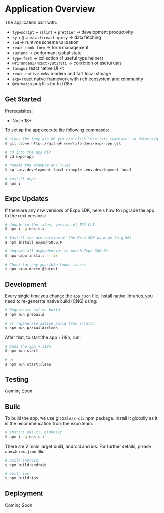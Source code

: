 # Application Overview

The application built with:

- `typescript` + `eslint` + `prettier` -> development productivity
- `ky` + `@tanstack/react-query` -> data fetching
- `zod` -> runtime schema validation
- `react-hook-form` -> form management
- `zustand` -> performant global state
- `type-fest` -> collection of useful type helpers
- `@rifandani/nxact-yutiriti` -> collection of useful utils
- `tamagui` react native UI kit
- `react-native-mmkv` modern and fast local storage
- `expo` react native framework with rich ecosystem and community
- `@formatjs` polyfills for Intl i18n

## Get Started

Prerequisites:

- Node 18+

To set up the app execute the following commands:

```bash
# clone the template OR you can click "Use this template" in https://github.com/rifandani/expo-app.com
$ git clone https://github.com/rifandani/expo-app.git

# cd into the app dir
$ cd expo-app

# rename the example env files
$ cp .env.development.local.example .env.development.local

# install deps
$ npm i
```

## Expo Updates

If there are any new versions of Expo SDK, here's how to upgrade the app to the next versions:

```bash
# Update to the latest version of EAS CLI
$ npm i -g eas-cli

# Install the new version of the Expo SDK package (e.g 50)
$ npm install expo@^50.0.0

# Upgrade all dependencies to match Expo SDK 50
$ npx expo install --fix

# Check for any possible known issues
$ npx expo-doctor@latest
```

## Development

Every single time you change the `app.json` file, install native libraries, you need to re-generate native build (CNG) using:

```bash
# Regenerate native build
$ npm run prebuild

# or regenerate native build from scratch
$ npm run prebuild:clean
```

After that, to start the app + i18n, run:

```bash
# Runs the app + i18n
$ npm run start

# or
$ npm run start:clean
```

## Testing

Coming Soon

## Build

To build the app, we use global `eas-cli` npm package. Install it globally as it is the recommendation from the expo team.

```bash
# install eas-cli globally
$ npm i -g eas-cli
```

There are 2 main target build, android and ios. For further details, please check `eas.json` file.

```bash
# build android
$ npm build:android

# build ios
$ npm build:ios
```

## Deployment

Coming Soon